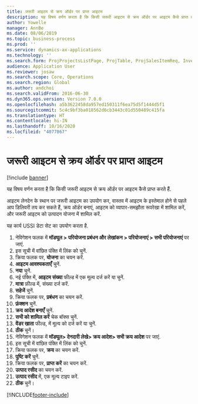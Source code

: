 ```yaml
---
title: जरूरी आइटम से क्रय ऑर्डर पर प्राप्त आइटम
description: यह विषय वर्णन करता है कि किसी जरूरी आइटम से क्रय ऑर्डर पर आइटम कैसे प्राप्त करते हैं.
author: Yowelle
manager: AnnBe
ms.date: 08/06/2019
ms.topic: business-process
ms.prod: ''
ms.service: dynamics-ax-applications
ms.technology: ''
ms.search.form: ProjProjectsListPage, ProjTable, ProjSalesItemReq, InventItemIdLookupSimple, PurchCreateFromSalesOrder, VendAccountItemLookup, PurchTable, PurchEditLines
audience: Application User
ms.reviewer: josaw
ms.search.scope: Core, Operations
ms.search.region: Global
ms.author: andchoi
ms.search.validFrom: 2016-06-30
ms.dyn365.ops.version: Version 7.0.0
ms.openlocfilehash: a5b3622458da957ed150311f6ea75d5f1444d5f1
ms.sourcegitcommit: 5c4c9bf3ba018562d6cb3443c01d550489c415fa
ms.translationtype: HT
ms.contentlocale: hi-IN
ms.lasthandoff: 10/16/2020
ms.locfileid: "4077867"
---
```

# <a name="receive-items-on-purchase-order-from-item-requirement"></a>जरूरी आइटम से क्रय ऑर्डर पर प्राप्त आइटम

[!include [banner](../../includes/banner.md)]

यह विषय वर्णन करता है कि किसी जरूरी आइटम से क्रय ऑर्डर पर आइटम कैसे प्राप्त करते हैं.

आइटम लेनदेन के स्थान पर जरूरी आइटम का उपयोग कर, वास्तव में आइटम के इस्तेमाल होने से पहले आप डिलिवरी तय कर सकते हैं, क्रय ऑर्डर बनाएं, आइटम को व्यापार-समझौता रूपरेखा में शामिल करें, और जरूरी आइटम को उत्पादन योजना में शामिल करें. 

यह कार्य USSI डेटा सेट का उपयोग करता है.

1. नेविगेशन फलक में **मॉड्यूल > परियोजना प्रबंधन और लेखांकन > परियोजनाएं > सभी परियोजनाएं** पर जाएं.
2. इस सूची में वांछित पंक्ति में लिंक को चुनें.
3. क्रिया फलक पर, **योजना** का चयन करें.
4. **आइटम आवश्यकताएँ** चुनें.
5. **नया** चुनें.
6. नई पंक्ति में, **आइटम संख्या** फील्ड में एक मूल्य दर्ज करें या चुनें.
7. **मात्रा** फ़ील्ड में, संख्या दर्ज करें.
8. **सहेजें** चुनें.
9. क्रिया फलक पर, **प्रबंधन** का चयन करें.
10. **फ़ंक्शन** चुनें.
11. **क्रय आदेश बनाएँ** चुनें.
12. **सभी को शामिल करें** चेक बॉक्स चुनें.
13. **वेंडर खाता** फील्ड, में मूल्य को दर्ज करें या चुनें.
14. **ठीक** चुनें।
15. नेविगेशन फलक में **मॉड्यूल> देनदारी लेखे> क्रय आदेश> सभी क्रय आदेश** पर जाएं.
16. इस सूची में वांछित पंक्ति में लिंक को चुनें.
17. क्रिया फलक पर, **क्रय** का चयन करें.
18. **पुष्टि करें** चुनें.
19. क्रिया फलक पर, **प्राप्त करें** का चयन करें.
20. **उत्पाद रसीद** का चयन करें.
21. **उत्पाद रसीद** में, एक मूल्य टाइप करें.
22. **ठीक** चुनें।



[!INCLUDE[footer-include](../../includes/footer-banner.md)]
